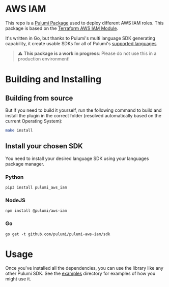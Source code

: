 # AWS IAM

This repo is a [Pulumi Package](https://www.pulumi.com/docs/guides/pulumi-packages/) used to deploy different AWS IAM roles. This
package is based on the [Terraform AWS IAM Module](https://github.com/terraform-aws-modules/terraform-aws-iam).

It's written in Go, but thanks to Pulumi's multi language SDK generating capability, it create usable SDKs for all of Pulumi's [supported languages](https://www.pulumi.com/docs/intro/languages/)

> :warning: **This package is a work in progress**: Please do not use this in a production environment!

# Building and Installing

## Building from source

But if you need to build it yourself, run the following command to build and install the plugin in the correct folder (resolved automatically based on the current Operating System):

```sh
make install
```

## Install your chosen SDK

You need to install your desired language SDK using your languages package manager.

### Python

```
pip3 install pulumi_aws_iam
```

### NodeJS

```
npm install @pulumi/aws-iam
```

### Go

```
go get -t github.com/pulumi/pulumi-aws-iam/sdk
```

# Usage

Once you've installed all the dependencies, you can use the library like any other Pulumi SDK. See the [examples](examples/) directory for examples of how you might use it.
